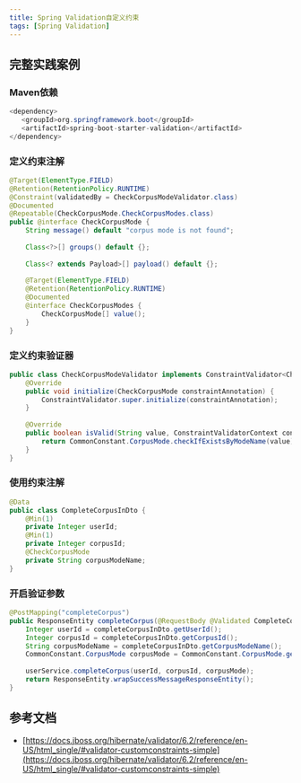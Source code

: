 ```yaml
---
title: Spring Validation自定义约束
tags: [Spring Validation]
---
```


## 完整实践案例

### Maven依赖

```java
<dependency>  
   <groupId>org.springframework.boot</groupId>  
   <artifactId>spring-boot-starter-validation</artifactId>  
</dependency>
```

### 定义约束注解

```java
@Target(ElementType.FIELD)  
@Retention(RetentionPolicy.RUNTIME)  
@Constraint(validatedBy = CheckCorpusModeValidator.class)  
@Documented  
@Repeatable(CheckCorpusMode.CheckCorpusModes.class)  
public @interface CheckCorpusMode {  
    String message() default "corpus mode is not found";  
  
    Class<?>[] groups() default {};  
  
    Class<? extends Payload>[] payload() default {};  
  
    @Target(ElementType.FIELD)  
    @Retention(RetentionPolicy.RUNTIME)  
    @Documented  
    @interface CheckCorpusModes {  
        CheckCorpusMode[] value();  
    }  
}
```

### 定义约束验证器

```java
public class CheckCorpusModeValidator implements ConstraintValidator<CheckCorpusMode, String> {  
    @Override  
    public void initialize(CheckCorpusMode constraintAnnotation) {  
        ConstraintValidator.super.initialize(constraintAnnotation);  
    }  
  
    @Override  
    public boolean isValid(String value, ConstraintValidatorContext constraintValidatorContext) {  
        return CommonConstant.CorpusMode.checkIfExistsByModeName(value);  
    }  
}
```

### 使用约束注解

```java
@Data  
public class CompleteCorpusInDto {  
    @Min(1)  
    private Integer userId;  
    @Min(1)  
    private Integer corpusId;  
    @CheckCorpusMode  
    private String corpusModeName;  
}
```

### 开启验证参数

```java
@PostMapping("completeCorpus")  
public ResponseEntity completeCorpus(@RequestBody @Validated CompleteCorpusInDto completeCorpusInDto) {  
    Integer userId = completeCorpusInDto.getUserId();  
    Integer corpusId = completeCorpusInDto.getCorpusId();  
    String corpusModeName = completeCorpusInDto.getCorpusModeName();  
    CommonConstant.CorpusMode corpusMode = CommonConstant.CorpusMode.getModeByModeName(corpusModeName);  
  
    userService.completeCorpus(userId, corpusId, corpusMode);  
    return ResponseEntity.wrapSuccessMessageResponseEntity();  
}
```

## 参考文档

* [https://docs.jboss.org/hibernate/validator/6.2/reference/en-US/html_single/#validator-customconstraints-simple](https://docs.jboss.org/hibernate/validator/6.2/reference/en-US/html_single/#validator-customconstraints-simple)